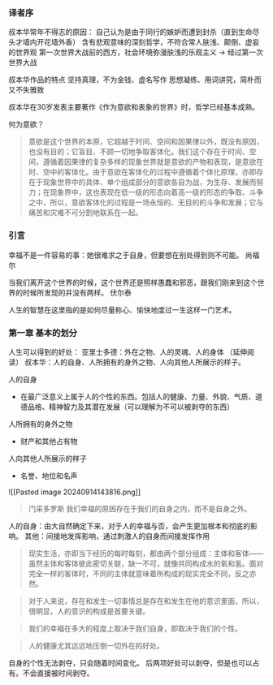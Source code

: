 ### 译者序

叔本华常年不得志的原因：
自己认为是由于同行的嫉妒而遭到封杀（直到生命尽头才墙内开花墙外香）
含有悲观意味的深刻哲学，不符合常人肤浅、颠倒、虚妄的世界观
第一次世界大战前的西方，社会环境弥漫肤浅的乐观主义 -> 经过第一次世界大战

叔本华作品的特点
坚持真理，不为金钱、虚名写作
思想凝练、用词讲究，简朴而又不失雅致

叔本华在30岁发表主要著作《作为意欲和表象的世界》时，哲学已经基本成熟。

何为意欲？

> 意欲是这个世界的本原，它超越于时间、空间和因果律以外，既没有原因，也没有目的；它盲目、不顾一切地争取客体化。我们这个存在于时间、空间，遵循着因果律的复杂多样的现象世界就是意欲的产物和表现，是意欲在时、空中的客体化。由于意欲在客体化的过程中遵循着个体化原理，亦即存在于现象世界中的具体、单个组成部分的意欲各自为战，为生存、发展而努力；在现象界中，这也表现在低一级的形态向着高一级的形态的争取、斗争之中，所以，意欲客体化的过程是一场永恒的、无目的的斗争和发展；它与痛苦和灾难不可分割地联系在一起。


### 引言

幸福不是一件容易的事：她很难求之于自身，但要想在别处得到则不可能。
尚福尔

当我们离开这个世界的时候，这个世界还是照样愚蠢和邪恶，跟我们刚来到这个世界的时候所发现的并没有两样。
伏尔泰

人生的智慧在这里指的是如何尽量称心、愉快地度过一生这样一门艺术。


### 第一章 基本的划分
人生可以得到的好处：
亚里士多德：外在之物、人的灵魂、人的身体 （延伸阅读）
叔本华：人的自身、人所拥有的身外之物、人向其他人所展示的样子。

人的自身
* 在最广泛意义上属于人的个性的东西。包括人的健康、力量、外貌、气质、道德品格、精神智力及其潜在发展（可以理解为不可以被剥夺的东西）

人所拥有的身外之物
* 财产和其他占有物

人向其他人所展示的样子
* 名誉、地位和名声


![[Pasted image 20240914143816.png]]

> 门采多罗斯
> 我们幸福的原因存在于我们的自身之内，而不是自身之外。

人的自身：由大自然确定下来，对于人的幸福与否，会产生更加根本和彻底的影响。
其他：间接地发挥影响，通过刺激人的自身而间接发挥作用

> 现实生活，亦即当下经历的每时每刻，都由两个部分组成：主体和客体——虽然主体和客体彼此密切关联，缺一不可，就像共同构成水的氧和氢。面对完全一样的客体时，不同的主体就意味着所构成的现实完全不同，反之亦然。

> 对于人来说，存在和发生一切事情总是存在和发生在他的意识里面，所以，很明显，人的意识的构成是首要关键。

> 我们的幸福在多大的程度上取决于我们自身，即取决于我们的个性。

> 人的健康尤其远远地压倒一切外在的好处。

自身的个性无法剥夺，只会随着时间变化。
后两项好处可以剥夺，但是也可以占有。不会直接被时间剥夺。




